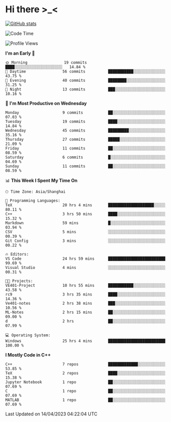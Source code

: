 # Hi there \>_<

[![GitHub stats](https://github-readme-stats.vercel.app/api?username=ARessegetesStery&show_icons=true&theme=transparent)](https://github.com/anuraghazra/github-readme-stats)

<!--START_SECTION:waka-->
![Code Time](http://img.shields.io/badge/Code%20Time-42%20hrs%2056%20mins-blue)

![Profile Views](http://img.shields.io/badge/Profile%20Views-40-blue)

**I'm an Early 🐤** 

```text
🌞 Morning                19 commits          ████░░░░░░░░░░░░░░░░░░░░░   14.84 % 
🌆 Daytime                56 commits          ███████████░░░░░░░░░░░░░░   43.75 % 
🌃 Evening                40 commits          ████████░░░░░░░░░░░░░░░░░   31.25 % 
🌙 Night                  13 commits          ███░░░░░░░░░░░░░░░░░░░░░░   10.16 % 
```
📅 **I'm Most Productive on Wednesday** 

```text
Monday                   9 commits           ██░░░░░░░░░░░░░░░░░░░░░░░   07.03 % 
Tuesday                  19 commits          ████░░░░░░░░░░░░░░░░░░░░░   14.84 % 
Wednesday                45 commits          █████████░░░░░░░░░░░░░░░░   35.16 % 
Thursday                 27 commits          █████░░░░░░░░░░░░░░░░░░░░   21.09 % 
Friday                   11 commits          ██░░░░░░░░░░░░░░░░░░░░░░░   08.59 % 
Saturday                 6 commits           █░░░░░░░░░░░░░░░░░░░░░░░░   04.69 % 
Sunday                   11 commits          ██░░░░░░░░░░░░░░░░░░░░░░░   08.59 % 
```


📊 **This Week I Spent My Time On** 

```text
🕑︎ Time Zone: Asia/Shanghai

💬 Programming Languages: 
TeX                      20 hrs 4 mins       ████████████████████░░░░░   80.11 % 
C++                      3 hrs 50 mins       ████░░░░░░░░░░░░░░░░░░░░░   15.32 % 
Markdown                 59 mins             █░░░░░░░░░░░░░░░░░░░░░░░░   03.94 % 
CSV                      5 mins              ░░░░░░░░░░░░░░░░░░░░░░░░░   00.39 % 
Git Config               3 mins              ░░░░░░░░░░░░░░░░░░░░░░░░░   00.22 % 

🔥 Editors: 
VS Code                  24 hrs 59 mins      █████████████████████████   99.69 % 
Visual Studio            4 mins              ░░░░░░░░░░░░░░░░░░░░░░░░░   00.31 % 

🐱‍💻 Projects: 
VE401-Project            10 hrs 55 mins      ███████████░░░░░░░░░░░░░░   43.58 % 
rc9                      3 hrs 35 mins       ████░░░░░░░░░░░░░░░░░░░░░   14.36 % 
Ve401-notes              2 hrs 38 mins       ███░░░░░░░░░░░░░░░░░░░░░░   10.56 % 
ML-Notes                 2 hrs 15 mins       ██░░░░░░░░░░░░░░░░░░░░░░░   09.00 % 
d                        2 hrs               ██░░░░░░░░░░░░░░░░░░░░░░░   07.99 % 

💻 Operating System: 
Windows                  25 hrs 4 mins       █████████████████████████   100.00 % 
```

**I Mostly Code in C++** 

```text
C++                      7 repos             █████████████░░░░░░░░░░░░   53.85 % 
TeX                      2 repos             ████░░░░░░░░░░░░░░░░░░░░░   15.38 % 
Jupyter Notebook         1 repo              ██░░░░░░░░░░░░░░░░░░░░░░░   07.69 % 
C                        1 repo              ██░░░░░░░░░░░░░░░░░░░░░░░   07.69 % 
MATLAB                   1 repo              ██░░░░░░░░░░░░░░░░░░░░░░░   07.69 % 
```




 Last Updated on 14/04/2023 04:22:04 UTC
<!--END_SECTION:waka-->
